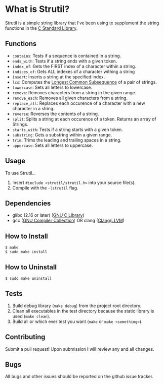 # What is Strutil?
Strutil is a simple string library that I've been using to supplement the string functions in the [C Standard Library][C Standard Library].

## Functions
- `contains`: Tests if a sequence is contained in a string.
- `ends_with`: Tests if a string ends with a given token.
- `index_of`: Gets the FIRST index of a character within a string.
- `indices_of`: Gets ALL indexes of a character withing a string
- `insert`: Inserts a string at the specified index.
- `lcs`: Computes the [Longest Common Subsequence][lcs] of a pair of strings.
- `lowercase`: Sets all letters to lowercase.
- `remove`: Removes characters from a string in the given range.
- `remove_each`: Removes all given characters from a string.
- `replace_all`: Replaces each occurence of a character with a new character in a string.
- `reverse`: Reverses the contents of a string.
- `split`: Splits a string at each occurence of a token. Returns an array of Strings.
- `starts_with`: Tests if a string starts with a given token.
- `substring`: Gets a substring within a given range.
- `trim`: Trims the leading and trailing spaces in a string.
- `uppercase`: Sets all letters to uppercase.

## Usage
To use Strutil...<br>
1. Insert `#include <strutil/strutil.h>` into your source file(s).<br>
2. Compile with the `-lstrutil` flag.<br>

## Dependencies
- glibc (2.16 or later) ([GNU C Library][Glibc])
- gcc ([GNU Compiler Collection][GCC]) OR clang ([Clang][Clang]/[LLVM][LLVM])

## How to Install
```
$ make
$ sudo make install
```

## How to Uninstall
```
$ sudo make uninstall
```

## Tests
1. Build debug library (`make debug`) from the project root directory.
2. Clean all executables in the test directory because the static library is used (`make clean`).
3. Build all or which ever test you want (`make` or `make <something>`).

## Contributing
Submit a pull request! Upon submission I will review any and all changes.

## Bugs
All bugs and other issues should be reported on the github issue tracker.


[C Standard Library]: http://en.wikipedia.org/wiki/C_standard_library
[Glibc]: http://en.wikipedia.org/wiki/GNU_C_Library
[GCC]: http://en.wikipedia.org/wiki/GNU_Compiler_Collection
[Clang]: http://en.wikipedia.org/wiki/Clang
[LLVM]: http://en.wikipedia.org/wiki/LLVM
[Gmake]: http://www.gnu.org/software/make/

[lcs]: https://en.wikipedia.org/wiki/Longest_common_subsequence_problem
